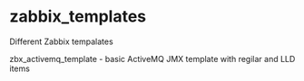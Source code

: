 # zabbix_templates

Different Zabbix tempalates

zbx_activemq_template - basic ActiveMQ JMX template with regilar and LLD items
